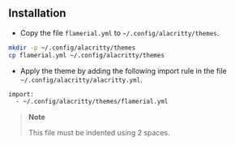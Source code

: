 ## Installation

-	Copy the file `flamerial.yml` to `~/.config/alacritty/themes`.

```bash
mkdir -p ~/.config/alacritty/themes
cp flamerial.yml ~/.config/alacritty/themes
```

-	Apply the theme by adding the following import rule in the file
	`~/.config/alacritty/alacritty.yml`.

```bash
import:
  - ~/.config/alacritty/themes/flamerial.yml
```

> **Note**
>
> This file must be indented using 2 spaces.
